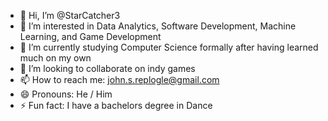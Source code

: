 - 👋 Hi, I’m @StarCatcher3
- 👀 I’m interested in Data Analytics, Software Development, Machine Learning, and Game Development
- 🌱 I’m currently studying Computer Science formally after having learned much on my own
- 💞️ I’m looking to collaborate on indy games
- 📫 How to reach me: john.s.replogle@gmail.com
- 😄 Pronouns: He / Him
- ⚡ Fun fact: I have a bachelors degree in Dance

<!---
StarCatcher3/StarCatcher3 is a ✨ special ✨ repository because its `README.md` (this file) appears on your GitHub profile.
You can click the Preview link to take a look at your changes.
--->

